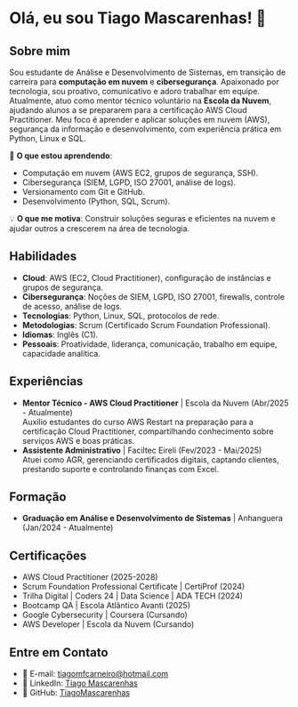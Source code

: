 # Olá, eu sou Tiago Mascarenhas! 👋  

## Sobre mim  
Sou estudante de Análise e Desenvolvimento de Sistemas, em transição de carreira para **computação em nuvem** e **cibersegurança**. Apaixonado por tecnologia, sou proativo, comunicativo e adoro trabalhar em equipe. Atualmente, atuo como mentor técnico voluntário na **Escola da Nuvem**, ajudando alunos a se prepararem para a certificação AWS Cloud Practitioner. Meu foco é aprender e aplicar soluções em nuvem (AWS), segurança da informação e desenvolvimento, com experiência prática em Python, Linux e SQL.

🌱 **O que estou aprendendo**:  
- Computação em nuvem (AWS EC2, grupos de segurança, SSH).  
- Cibersegurança (SIEM, LGPD, ISO 27001, análise de logs).  
- Versionamento com Git e GitHub.  
- Desenvolvimento (Python, SQL, Scrum).  

💡 **O que me motiva**: Construir soluções seguras e eficientes na nuvem e ajudar outros a crescerem na área de tecnologia.

## Habilidades  
- **Cloud**: AWS (EC2, Cloud Practitioner), configuração de instâncias e grupos de segurança.  
- **Cibersegurança**: Noções de SIEM, LGPD, ISO 27001, firewalls, controle de acesso, análise de logs.  
- **Tecnologias**: Python, Linux, SQL, protocolos de rede.  
- **Metodologias**: Scrum (Certificado Scrum Foundation Professional).  
- **Idiomas**: Inglês (C1).  
- **Pessoais**: Proatividade, liderança, comunicação, trabalho em equipe, capacidade analítica.  

## Experiências  
- **Mentor Técnico - AWS Cloud Practitioner** | Escola da Nuvem (Abr/2025 - Atualmente)  
  Auxilio estudantes do curso AWS Restart na preparação para a certificação Cloud Practitioner, compartilhando conhecimento sobre serviços AWS e boas práticas.  
- **Assistente Administrativo** | Faciltec Eireli (Fev/2023 - Mai/2025)  
  Atuei como AGR, gerenciando certificados digitais, captando clientes, prestando suporte e controlando finanças com Excel.  


## Formação  
- **Graduação em Análise e Desenvolvimento de Sistemas** | Anhanguera (Jan/2024 - Atualmente)  

## Certificações  
- AWS Cloud Practitioner (2025-2028)  
- Scrum Foundation Professional Certificate | CertiProf (2024)  
- Trilha Digital | Coders 24 | Data Science | ADA TECH (2024)  
- Bootcamp QA | Escola Atlântico Avanti (2025)  
- Google Cybersecurity | Coursera (Cursando)  
- AWS Developer | Escola da Nuvem (Cursando)  

## Entre em Contato  
- 📧 E-mail: [tiagomfcarneiro@hotmail.com](mailto:tiagomfcarneiro@hotmail.com)  
- 💼 LinkedIn: [Tiago Mascarenhas](https://www.linkedin.com/in/tiagomascarenchass)  
- 🐙 GitHub: [TiagoMascarenhas](https://github.com/TiagoMascarenhas)  
